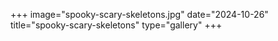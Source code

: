 +++
image="spooky-scary-skeletons.jpg"
date="2024-10-26"
title="spooky-scary-skeletons"
type="gallery"
+++
